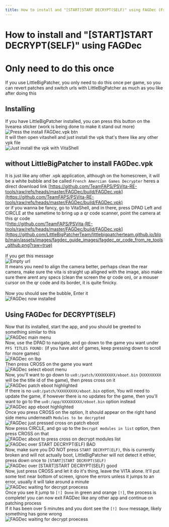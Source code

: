 ```yaml
---
title: How to install and "[START]START DECRYPT(SELF)" using FAGDec (French Amercian Games Decrypter) (Vita homebrew)
---
```

# How to install and "[START]START DECRYPT(SELF)" using FAGDec

# Only need to do this once
If you use LittleBigPatcher, you only need to do this once per game, so you can revert patches and switch urls with LittleBigPatcher as much as you like after doing this


## Installing
If you have LittleBigPatcher installed, you can press this button on the livearea sticker (work is being done to make it stand out more)<br>
![Press the install FAGDec.vpk btn](https://github.com/LittleBigPatcherTeam/littlebigpatcherteam.github.io/blob/main/assets/images/fagdec_guide_images/install_fagdec_via_patcher.png?raw=true)<br>
It will then open vitashell and just install the vpk that's there like any other vpk file<br>
![Just install the vpk with VitaShell](https://github.com/LittleBigPatcherTeam/littlebigpatcherteam.github.io/blob/main/assets/images/fagdec_guide_images/vitashell_install_da_vpk.png?raw=true)<br>
## without LittleBigPatcher to install FAGDec.vpk
It is just like any other .vpk application, although on the homescreen, it will be a white bubble and be called `French Amercian Games Decrypter`
heres a direct download link [https://github.com/TeamFAPS/PSVita-RE-tools/raw/refs/heads/master/FAGDec/build/FAGDec.vpk](https://github.com/TeamFAPS/PSVita-RE-tools/raw/refs/heads/master/FAGDec/build/FAGDec.vpk)<br>
or if you wanna be fancy, go to VitaShell, and in there, press DPAD Left and CIRCLE at the sametime to bring up a qr code scanner, point the camera at this qr code<br>
![http://github.com/TeamFAPS/PSVita-RE-tools/raw/refs/heads/master/FAGDec/build/FAGDec.vpk](https://github.com/LittleBigPatcherTeam/littlebigpatcherteam.github.io/blob/main/assets/images/fagdec_guide_images/fagdec_qr_code_from_re_tools_github.png?raw=true)<br><br>
If you get this message<br>
![Empty url](https://github.com/LittleBigPatcherTeam/littlebigpatcherteam.github.io/blob/main/assets/images/fagdec_guide_images/empty_url_error.png?raw=true)<br>
It means you need to align the camera better, perhaps clean the rear camera, make sure the vita is straight up alligned with the image, also make sure there arent any specs (clean the screen the qr code on), or a mouser cursor on the qr code and its border, it is quite finicky.<br><br>
Now you should see the bubble, Enter it<br>
![FAGDec now installed](https://github.com/LittleBigPatcherTeam/littlebigpatcherteam.github.io/blob/main/assets/images/fagdec_guide_images/fagdec_installed.png?raw=true)

## Using FAGDec for DECRYPT(SELF)
Now that its installed, start the app, and you should be greeted to something similar to this<br>
![FAGDec main menu](https://github.com/LittleBigPatcherTeam/littlebigpatcherteam.github.io/blob/main/assets/images/fagdec_guide_images/fagdec_main_menu.png?raw=true)<br>
Now, use the DPAD to navigate, and go down to the game you want under `PFS TITLES FOUND:` (if you have alot of games, keep pressing down to scroll for more games)<br>
![FAGDec on lbp](https://github.com/LittleBigPatcherTeam/littlebigpatcherteam.github.io/blob/main/assets/images/fagdec_guide_images/fagdec_on_lbp.png?raw=true)<br>
Then press CROSS on the game you want<br>
![FAGDec select eboot menu](https://github.com/LittleBigPatcherTeam/littlebigpatcherteam.github.io/blob/main/assets/images/fagdec_guide_images/fagdec_select_eboot_menu.png?raw=true)<br>
Now, you'll want to go down to `ux0:/patch/XXXXXXXXX/eboot.bin` (`XXXXXXXXX` will be the title id of the game), then press cross on it<br>
![FAGDec patch eboot highlighted](https://github.com/LittleBigPatcherTeam/littlebigpatcherteam.github.io/blob/main/assets/images/fagdec_guide_images/fagdec_patch_eboot.png?raw=true)<br>
If there is no `ux0:/patch/XXXXXXXXX/eboot.bin` option, You will need to update the game, if however there is no updates for the game, then you'll want to go to the `ux0:/app/XXXXXXXXX/eboot.bin` option instead<br>
![FAGDec app eboot highlighted](https://github.com/LittleBigPatcherTeam/littlebigpatcherteam.github.io/blob/main/assets/images/fagdec_guide_images/fagdec_app_eboot.png?raw=true)<br>
Once you press CROSS on the option, It should appear on the right hand side menu underneath `Modules to be decrypted`<br>
![FAGDec just pressed cross on patch eboot](https://github.com/LittleBigPatcherTeam/littlebigpatcherteam.github.io/blob/main/assets/images/fagdec_guide_images/fagdec_cross_on_patch_eboot.png?raw=true)<br>
Now press CIRCLE, and go up to the `Decrypt modules in list` option, then press CROSS on that<br>
![FAGDec about to press cross on decrypt modules list](https://github.com/LittleBigPatcherTeam/littlebigpatcherteam.github.io/blob/main/assets/images/fagdec_guide_images/fagdec_hover_decrypt_modules_list.png?raw=true)<br>
![FAGDec over START DECRYPT(ELF) BAD](https://github.com/LittleBigPatcherTeam/littlebigpatcherteam.github.io/blob/main/assets/images/fagdec_guide_images/fagdec_hover_over_start_decrypt_elf_bad.png?raw=true)<br>
Now, make sure you DO NOT press `START DECRYPT(ELF)`, this is currently broken and will not actually boot, LittleBigPatcher will not detect it ethier, press down once to `[START]START DECRYPT(SELF)`<br>
![FAGDec over [START]START DECRYPT(SELF) good](https://github.com/LittleBigPatcherTeam/littlebigpatcherteam.github.io/blob/main/assets/images/fagdec_guide_images/fagdec_hover_over_start_start_decrypt_self_good.png?raw=true)<br>
Now, just press CROSS and let it do it's thing, leave the VITA alone. It'll put some text near bottom of screen, ignore the errors unless it jumps to an error, usually it will take around a minute<br>
![FAGDec waiting for decrypt proecess](https://github.com/LittleBigPatcherTeam/littlebigpatcherteam.github.io/blob/main/assets/images/fagdec_guide_images/fagdec_waiting_for_decrypt.png?raw=true)<br>
Once you see it jump to `[!] Done` in green and orange `[!]`, the process is complete! you can now exit FAGDec like any other app and continue on patching process<br>
If it has been over 5 minutes and you dont see the `[!] Done` message, likely something has gone wrong
<br>
![FAGDec waiting for decrypt proecess](https://github.com/LittleBigPatcherTeam/littlebigpatcherteam.github.io/blob/main/assets/images/fagdec_guide_images/fagdec_decrypt_done.png?raw=true)<br>
